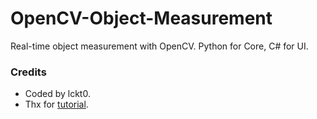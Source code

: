 # OpenCV-Object-Measurement
Real-time object measurement with OpenCV. Python for Core, C# for UI.

### Credits
- Coded by lckt0.
- Thx for [tutorial](https://www.youtube.com/channel/UCYUjYU5FveRAscQ8V21w81A).

